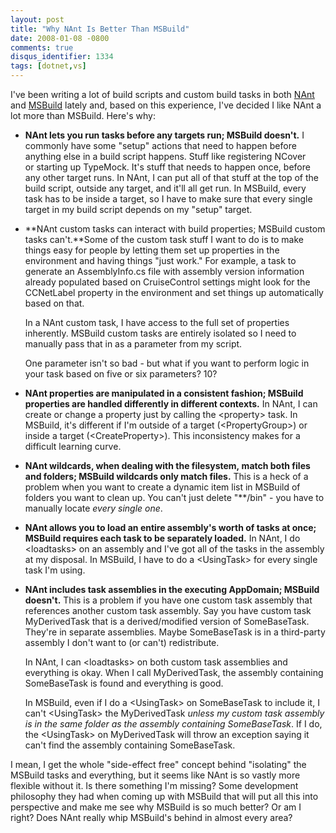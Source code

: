```yaml
---
layout: post
title: "Why NAnt Is Better Than MSBuild"
date: 2008-01-08 -0800
comments: true
disqus_identifier: 1334
tags: [dotnet,vs]
---
```

I've been writing a lot of build scripts and custom build tasks in both
[NAnt](http://nant.sourceforge.net/) and
[MSBuild](http://msdn2.microsoft.com/en-us/library/wea2sca5(VS.80).aspx)
lately and, based on this experience, I've decided I like NAnt a lot
more than MSBuild. Here's why:

-   **NAnt lets you run tasks before any targets run; MSBuild doesn't.**
    I commonly have some "setup" actions that need to happen before
    anything else in a build script happens. Stuff like registering
    NCover or starting up TypeMock. It's stuff that needs to happen
    once, before any other target runs. In NAnt, I can put all of that
    stuff at the top of the build script, outside any target, and it'll
    all get run. In MSBuild, every task has to be inside a target, so I
    have to make sure that every single target in my build script
    depends on my "setup" target.
-   **NAnt custom tasks can interact with build properties; MSBuild
    custom tasks can't.**Some of the custom task stuff I want to do is
    to make things easy for people by letting them set up properties in
    the environment and having things "just work." For example, a task
    to generate an AssemblyInfo.cs file with assembly version
    information already populated based on CruiseControl settings might
    look for the CCNetLabel property in the environment and set things
    up automatically based on that.

     In a NAnt custom task, I have access to the full set of properties
    inherently. MSBuild custom tasks are entirely isolated so I need to
    manually pass that in as a parameter from my script.

     One parameter isn't so bad - but what if you want to perform logic
    in your task based on five or six parameters? 10?
-   **NAnt properties are manipulated in a consistent fashion; MSBuild
    properties are handled differently in different contexts.** In NAnt,
    I can create or change a property just by calling the \<property\>
    task. In MSBuild, it's different if I'm outside of a target
    (\<PropertyGroup\>) or inside a target (\<CreateProperty\>). This
    inconsistency makes for a difficult learning curve.
-   **NAnt wildcards, when dealing with the filesystem, match both files
    and folders; MSBuild wildcards only match files.** This is a heck of
    a problem when you want to create a dynamic item list in MSBuild of
    folders you want to clean up. You can't just delete "\*\*/bin" - you
    have to manually locate *every single one*.
-   **NAnt allows you to load an entire assembly's worth of tasks at
    once; MSBuild requires each task to be separately loaded.** In NAnt,
    I do \<loadtasks\> on an assembly and I've got all of the tasks in
    the assembly at my disposal. In MSBuild, I have to do a
    \<UsingTask\> for every single task I'm using.
-   **NAnt includes task assemblies in the executing AppDomain; MSBuild
    doesn't.** This is a problem if you have one custom task assembly
    that references another custom task assembly. Say you have custom
    task MyDerivedTask that is a derived/modified version of
    SomeBaseTask. They're in separate assemblies. Maybe SomeBaseTask is
    in a third-party assembly I don't want to (or can't) redistribute.

     In NAnt, I can \<loadtasks\> on both custom task assemblies and
    everything is okay. When I call MyDerivedTask, the assembly
    containing SomeBaseTask is found and everything is good.

     In MSBuild, even if I do a \<UsingTask\> on SomeBaseTask to include
    it, I can't \<UsingTask\> the MyDerivedTask *unless my custom task
    assembly is in the same folder as the assembly containing
    SomeBaseTask*. If I do, the \<UsingTask\> on MyDerivedTask will
    throw an exception saying it can't find the assembly containing
    SomeBaseTask.

I mean, I get the whole "side-effect free" concept behind "isolating"
the MSBuild tasks and everything, but it seems like NAnt is so vastly
more flexible without it. Is there something I'm missing? Some
development philosophy they had when coming up with MSBuild that will
put all this into perspective and make me see why MSBuild is so much
better? Or am I right? Does NAnt really whip MSBuild's behind in almost
every area?
